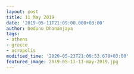 ```yaml
---
layout: post
title: 11 May 2019
date: '2019-05-11T21:09:00.000+03:00'
author: Dedunu Dhananjaya
tags:
- athens
- greece
- acropolis
modified_time: '2020-05-23T21:09:53.678+03:00'
featured_image: 2019-05-11-11-may-2019.jpg
---
```

